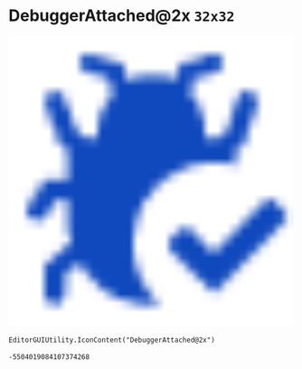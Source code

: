 # DebuggerAttached@2x `32x32`
<img src="/img/DebuggerAttached@2x.png" width=512 height=512>

``` CSharp
EditorGUIUtility.IconContent("DebuggerAttached@2x")
```
```
-5504019084107374268
```
